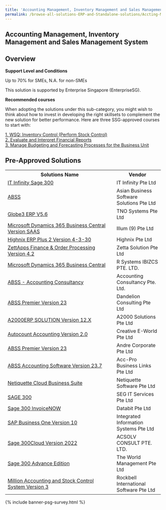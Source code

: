```yaml
---
title: 'Accounting Management, Inventory Management and Sales Management System'
permalink: /browse-all-solutions-ERP-and-Standalone-solutions/Accting-Mgmt--Inventory-Mgmt-and-Sales-Mgmt-System
---
```


## Accounting Management, Inventory Management and Sales Management System
## Overview

**Support Level and Conditions**

Up to 70% for SMEs, N.A. for non-SMEs

This solution is supported by Enterprise Singapore (EnterpriseSG).

**Recommended courses**

When adopting the solutions under this sub-category, you might wish to think about how to invest in developing the right skillsets to complement the new solution for better performance. Here are three SSG-approved courses to start with:

<a href='https://sfec.enterprisejobskills.gov.sg/Course_Internet/CourseDetail.aspx?CoursesReferenceNumber=TGS-2020505675'  target='_blank' rel='noopener'>1. WSQ: Inventory Control (Perform Stock Control)</a><br>
<a href='https://sfec.enterprisejobskills.gov.sg/Course_Internet/CourseDetail.aspx?CoursesReferenceNumber=TGS-2018500942'  target='_blank' rel='noopener'>2. Evaluate and Interpret Financial Reports</a><br>
<a href='https://sfec.enterprisejobskills.gov.sg/Course_Internet/CourseDetail.aspx?CoursesReferenceNumber=TGS-2013500351'  target='_blank' rel='noopener'>3. Manage Budgeting and Forecasting Processes for the Business Unit</a><br>

## Pre-Approved Solutions

<table>
<tr>
<th style='width: auto;'><b>Solutions Name</b></th>
<th style='width: 30%;'><b>Vendor</b></th>
</tr>
<tr>
<td><a href='/productivity-solutions-grant/solutionrepo/solution10' target='_blank'>IT Infinity Sage 300 </a><br></td>
<td>IT Infinity Pte Ltd</td>
</tr>
<tr>
<td><a href='/productivity-solutions-grant/solutionrepo/solution15' target='_blank'>ABSS</a><br></td>
<td>Asian Business Software Solutions Pte Ltd</td>
</tr>
<tr>
<td><a href='/productivity-solutions-grant/solutionrepo/solution1261' target='_blank'>Globe3 ERP V5.6</a><br></td>
<td>TNO Systems Pte Ltd</td>
</tr>
<tr>
<td><a href='/productivity-solutions-grant/solutionrepo/solution1420' target='_blank'>Microsoft Dynamics 365 Business Central Version SAAS</a><br></td>
<td>Illum (9) Pte Ltd</td>
</tr>
<tr>
<td><a href='/productivity-solutions-grant/solutionrepo/solution1539' target='_blank'>Highnix ERP Plus 2 Version 4-3-30</a><br></td>
<td>Highnix Pte Ltd</td>
</tr>
<tr>
<td><a href='/productivity-solutions-grant/solutionrepo/solution1899' target='_blank'>ZettApps Finance & Order Processing Version 4.2</a><br></td>
<td>Zetta Solution Pte Ltd</td>
</tr>
<tr>
<td><a href='/productivity-solutions-grant/solutionrepo/solution1995' target='_blank'>Microsoft Dynamics 365 Business Central</a><br></td>
<td>R Systems IBIZCS PTE. LTD.</td>
</tr>
<tr>
<td><a href='/productivity-solutions-grant/solutionrepo/solution2013' target='_blank'>ABSS - Accounting Consultancy</a><br></td>
<td>Accounting Consultancy Pte. Ltd.</td>
</tr>
<tr>
<td><a href='/productivity-solutions-grant/solutionrepo/solution2520' target='_blank'>ABSS Premier Version 23</a><br></td>
<td>Dandelion Consulting Pte Ltd</td>
</tr>
<tr>
<td><a href='/productivity-solutions-grant/solutionrepo/solution2643' target='_blank'>A2000ERP SOLUTION Version 12.X</a><br></td>
<td>A2000 Solutions Pte Ltd</td>
</tr>
<tr>
<td><a href='/productivity-solutions-grant/solutionrepo/solution2708' target='_blank'>Autocount Accounting Version 2.0</a><br></td>
<td>Creative E-World Pte Ltd</td>
</tr>
<tr>
<td><a href='/productivity-solutions-grant/solutionrepo/solution2831' target='_blank'>ABSS Premier Version 23</a><br></td>
<td>Andre Corporate Pte Ltd</td>
</tr>
<tr>
<td><a href='/productivity-solutions-grant/solutionrepo/solution2892' target='_blank'>ABSS Accounting Software Version 23.7</a><br></td>
<td>Acc-Pro Business Links Pte Ltd</td>
</tr>
<tr>
<td><a href='/productivity-solutions-grant/solutionrepo/solution2930' target='_blank'>Netiquette Cloud Business Suite</a><br></td>
<td>Netiquette Software Pte Ltd</td>
</tr>
<tr>
<td><a href='/productivity-solutions-grant/solutionrepo/solution3144' target='_blank'>SAGE 300</a><br></td>
<td>SEG IT Services Pte Ltd</td>
</tr>
<tr>
<td><a href='/productivity-solutions-grant/solutionrepo/solution3198' target='_blank'>Sage 300 InvoiceNOW</a><br></td>
<td>Databit Pte Ltd</td>
</tr>
<tr>
<td><a href='/productivity-solutions-grant/solutionrepo/solution3222' target='_blank'>SAP Business One Version 10</a><br></td>
<td>Integrated Information Systems Pte Ltd</td>
</tr>
<tr>
<td><a href='/productivity-solutions-grant/solutionrepo/solution3391' target='_blank'>Sage 300Cloud Version 2022</a><br></td>
<td>ACSOLV CONSULT PTE. LTD.</td>
</tr>
<tr>
<td><a href='/productivity-solutions-grant/solutionrepo/solution3406' target='_blank'>Sage 300 Advance Edition</a><br></td>
<td>The World Management Pte Ltd</td>
</tr>
<tr>
<td><a href='/productivity-solutions-grant/solutionrepo/solution3487' target='_blank'>Million Accounting and Stock Control System Version 3</a><br></td>
<td>Rockbell International Software Pte Ltd</td>
</tr>
</table>

{% include banner-psg-survey.html %}
